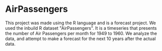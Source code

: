 # AirPassengers
This project was made using the R language and is a forecast project. We used the inbuild R dataset "AirPassengers". It is a timeseries that presents the number of Air Passengers per month for 1949 to 1960. We analyze the data, and attempt to make a forecast for the next 10 years after the actual data. 
